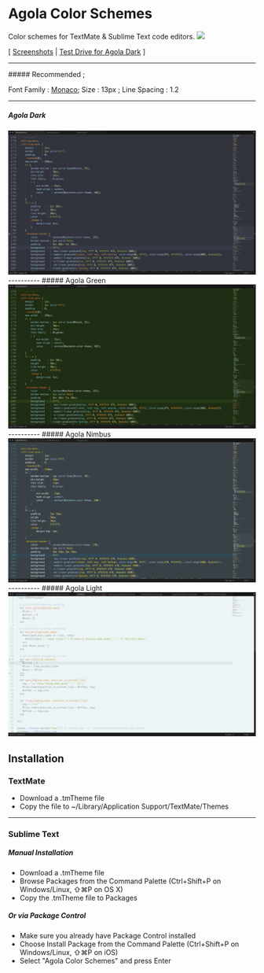 # Agola Color Schemes
Color schemes for TextMate &amp; Sublime Text code editors. <img src="http://img.shields.io/badge/v-1.2.2-yellowgreen.svg" />

[ <a href="https://github.com/UnderlineWords/Agola-Color-Schemes/tree/master/screenshots">Screenshots</a> | <a href="http://tmtheme-editor.herokuapp.com/#!/editor/theme/Agola%20Dark" target="_blank">Test Drive for Agola Dark</a> ]

<hr>
##### Recommended ; 
<p>Font Family : <a href="https://en.wikipedia.org/wiki/Monaco_(typeface)">Monaco</a>; Size : 13px ; Line Spacing : 1.2</p>

----------
##### Agola Dark 
<img src="https://raw.githubusercontent.com/UnderlineWords/Agola-Color-Schemes/master/screenshots/Dark/dark.png" />
----------
##### Agola Green 
<img src="https://raw.githubusercontent.com/UnderlineWords/Agola-Color-Schemes/master/screenshots/Green/green.png" />
----------
##### Agola Nimbus 
<img src="https://raw.githubusercontent.com/UnderlineWords/Agola-Color-Schemes/master/screenshots/Nimbus/nimbus.png" />
----------
##### Agola Light
<img src="https://raw.githubusercontent.com/UnderlineWords/Agola-Color-Schemes/master/screenshots/Light/light.png" />

## Installation

### TextMate
 - Download a .tmTheme file
 - Copy the file to ~/Library/Application Support/TextMate/Themes

----------
### Sublime Text
##### Manual Installation
- Download a .tmTheme file
- Browse Packages from the Command Palette (Ctrl+Shift+P on Windows/Linux, ⇧⌘P on OS X)
- Copy the .tmTheme file to Packages

##### Or via Package Control
- Make sure you already have Package Control installed
- Choose Install Package from the Command Palette (Ctrl+Shift+P on Windows/Linux, ⇧⌘P on iOS)
- Select "Agola Color Schemes" and press Enter
